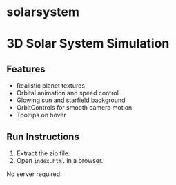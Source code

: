 # solarsystem

# 3D Solar System Simulation

## Features

- Realistic planet textures
- Orbital animation and speed control
- Glowing sun and starfield background
- OrbitControls for smooth camera motion
- Tooltips on hover

## Run Instructions

1. Extract the zip file.
2. Open `index.html` in a browser.

No server required.
